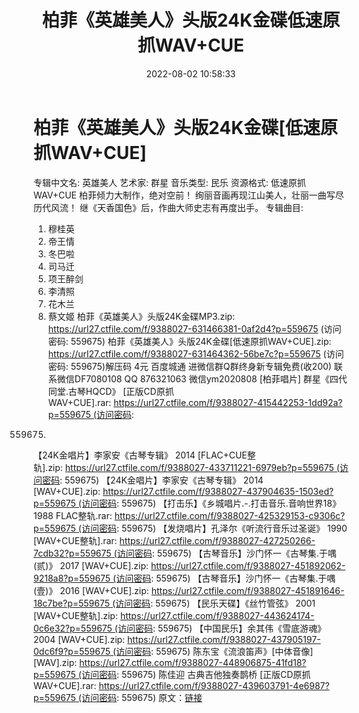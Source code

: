 ﻿---
title: 柏菲《英雄美人》头版24K金碟低速原抓WAV+CUE
date: 2022-08-02 10:58:33
categories: 新碟专辑、稀有等精品
tags: 纯音雅乐
---
# 柏菲《英雄美人》头版24K金碟[低速原抓WAV+CUE]

专辑中文名: 英雄美人
艺术家: 群星
音乐类型: 民乐
资源格式: 低速原抓WAV+CUE
柏菲倾力大制作，绝对空前！
绚丽音画再现江山美人，壮丽一曲写尽历代风流！
继《天香国色》后，作曲大师史志有再度出手。
专辑曲目:
01. 穆桂英
02. 帝王情
03. 冬巴啦
04. 司马迁
05. 项王醉剑
06. 李清照
07. 花木兰
08. 蔡文姬
柏菲《英雄美人》头版24K金碟MP3.zip: https://url27.ctfile.com/f/9388027-631466381-0af2d4?p=559675
(访问密码: 559675)
柏菲《英雄美人》头版24K金碟[低速原抓WAV+CUE].zip: https://url27.ctfile.com/f/9388027-631464362-56be7c?p=559675
(访问密码: 559675)解压码 4元
百度城通
进微信群Q群终身新专辑免费(收200)
联系微信DF7080108 QQ 876321063
微信ym2020808
[柏菲唱片] 群星《四代同堂.古琴HQCD》
[正版CD原抓WAV+CUE].rar: https://url27.ctfile.com/f/9388027-415442253-1dd92a?p=559675 (访问密码:
559675)
【24K金唱片】李家安《古琴专辑》 2014
[FLAC+CUE整轨].zip: https://url27.ctfile.com/f/9388027-433711221-6979eb?p=559675 (访问密码:
559675)
【24K金唱片】李家安《古琴专辑》 2014 [WAV+CUE].zip: https://url27.ctfile.com/f/9388027-437904635-1503ed?p=559675 (访问密码:
559675)
【打击乐】《乡城唱片.-.打击音乐.音响世界18》1988
FLAC整轨.rar: https://url27.ctfile.com/f/9388027-425329153-c9306c?p=559675 (访问密码:
559675)
【发烧唱片】孔泽尔《听流行音乐过圣诞》 1990
[WAV+CUE整轨].rar: https://url27.ctfile.com/f/9388027-427250266-7cdb32?p=559675 (访问密码:
559675)
【古琴音乐】沙门怀一《古琴集.于喁(贰)》 2017
[WAV+CUE].zip: https://url27.ctfile.com/f/9388027-451892062-9218a8?p=559675 (访问密码:
559675)
【古琴音乐】沙门怀一《古琴集.于喁(壹)》 2016
[WAV+CUE].zip: https://url27.ctfile.com/f/9388027-451891646-18c7be?p=559675 (访问密码:
559675)
【民乐天碟】《丝竹管弦》 2001 [WAV+CUE整轨].zip: https://url27.ctfile.com/f/9388027-443624174-0c6e32?p=559675 (访问密码:
559675)
【中国民乐】余其伟《雪底游魂》 2004 [WAV+CUE].zip: https://url27.ctfile.com/f/9388027-437905197-0dc6f9?p=559675 (访问密码:
559675)
陈东宝《流浪笛声》[中体音像][WAV].zip: https://url27.ctfile.com/f/9388027-448906875-41fd18?p=559675 (访问密码:
559675)
陈佳迎 古典吉他独奏鹊桥 [正版CD原抓WAV+CUE].rar: https://url27.ctfile.com/f/9388027-439603791-4e6987?p=559675 (访问密码:
559675)
原文：[链接](https://blog.sina.com.cn/s/blog_1647c7e7601030yny.html)